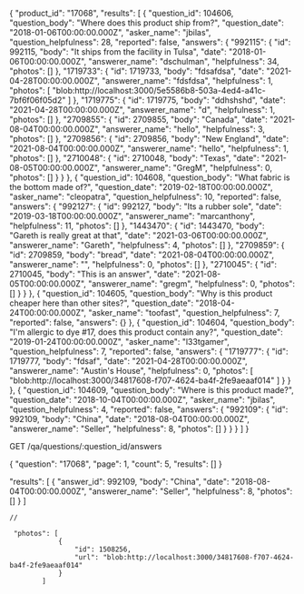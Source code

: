 {
    "product_id": "17068",
    "results": [
        {
            "question_id": 104606,
            "question_body": "Where does this product ship from?",
            "question_date": "2018-01-06T00:00:00.000Z",
            "asker_name": "jbilas",
            "question_helpfulness": 28,
            "reported": false,
            "answers": {
                "992115": {
                    "id": 992115,
                    "body": "It ships from the facility in Tulsa",
                    "date": "2018-01-06T00:00:00.000Z",
                    "answerer_name": "dschulman",
                    "helpfulness": 34,
                    "photos": []
                },
                "1719733": {
                    "id": 1719733,
                    "body": "fdsafdsa",
                    "date": "2021-04-28T00:00:00.000Z",
                    "answerer_name": "fdsfdsa",
                    "helpfulness": 1,
                    "photos": [
                        "blob:http://localhost:3000/5e5586b8-503a-4ed4-a41c-7bf6f06f05d2"
                    ]
                },
                "1719775": {
                    "id": 1719775,
                    "body": "ddhshshd",
                    "date": "2021-04-28T00:00:00.000Z",
                    "answerer_name": "d",
                    "helpfulness": 1,
                    "photos": []
                },
                "2709855": {
                    "id": 2709855,
                    "body": "Canada",
                    "date": "2021-08-04T00:00:00.000Z",
                    "answerer_name": "hello",
                    "helpfulness": 3,
                    "photos": []
                },
                "2709856": {
                    "id": 2709856,
                    "body": "New England",
                    "date": "2021-08-04T00:00:00.000Z",
                    "answerer_name": "hello",
                    "helpfulness": 1,
                    "photos": []
                },
                "2710048": {
                    "id": 2710048,
                    "body": "Texas",
                    "date": "2021-08-05T00:00:00.000Z",
                    "answerer_name": "GregM",
                    "helpfulness": 0,
                    "photos": []
                }
            }
        },
        {
            "question_id": 104608,
            "question_body": "What fabric is the bottom made of?",
            "question_date": "2019-02-18T00:00:00.000Z",
            "asker_name": "cleopatra",
            "question_helpfulness": 10,
            "reported": false,
            "answers": {
                "992127": {
                    "id": 992127,
                    "body": "Its a rubber sole",
                    "date": "2019-03-18T00:00:00.000Z",
                    "answerer_name": "marcanthony",
                    "helpfulness": 11,
                    "photos": []
                },
                "1443470": {
                    "id": 1443470,
                    "body": "Gareth is really great at that",
                    "date": "2021-03-06T00:00:00.000Z",
                    "answerer_name": "Gareth",
                    "helpfulness": 4,
                    "photos": []
                },
                "2709859": {
                    "id": 2709859,
                    "body": "bread",
                    "date": "2021-08-04T00:00:00.000Z",
                    "answerer_name": "",
                    "helpfulness": 0,
                    "photos": []
                },
                "2710045": {
                    "id": 2710045,
                    "body": "This is an answer",
                    "date": "2021-08-05T00:00:00.000Z",
                    "answerer_name": "gregm",
                    "helpfulness": 0,
                    "photos": []
                }
            }
        },
        {
            "question_id": 104605,
            "question_body": "Why is this product cheaper here than other sites?",
            "question_date": "2018-04-24T00:00:00.000Z",
            "asker_name": "toofast",
            "question_helpfulness": 7,
            "reported": false,
            "answers": {}
        },
        {
            "question_id": 104604,
            "question_body": "I'm allergic to dye #17, does this product contain any?",
            "question_date": "2019-01-24T00:00:00.000Z",
            "asker_name": "l33tgamer",
            "question_helpfulness": 7,
            "reported": false,
            "answers": {
                "1719777": {
                    "id": 1719777,
                    "body": "fdsaf",
                    "date": "2021-04-28T00:00:00.000Z",
                    "answerer_name": "Austin's House",
                    "helpfulness": 0,
                    "photos": [
                        "blob:http://localhost:3000/34817608-f707-4624-ba4f-2fe9aeaaf014"
                    ]
                }
            }
        },
        {
            "question_id": 104609,
            "question_body": "Where is this product made?",
            "question_date": "2018-10-04T00:00:00.000Z",
            "asker_name": "jbilas",
            "question_helpfulness": 4,
            "reported": false,
            "answers": {
                "992109": {
                    "id": 992109,
                    "body": "China",
                    "date": "2018-08-04T00:00:00.000Z",
                    "answerer_name": "Seller",
                    "helpfulness": 8,
                    "photos": []
                }
            }
        }
    ]
}



GET /qa/questions/:question_id/answers

{
    "question": "17068",
    "page": 1,
    "count": 5,
    "results": []
}


"results": [
        {
            "answer_id": 992109,
            "body": "China",
            "date": "2018-08-04T00:00:00.000Z",
            "answerer_name": "Seller",
            "helpfulness": 8,
            "photos": []
        }
    ]


    //

     "photos": [
                {
                    "id": 1508256,
                    "url": "blob:http://localhost:3000/34817608-f707-4624-ba4f-2fe9aeaaf014"
                }
            ]